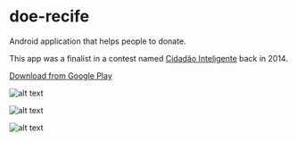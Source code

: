 # doe-recife
Android application that helps people to donate.

This app was a finalist in a contest named [Cidadão Inteligente](http://www.cidadaointeligente.rec.br/) back in 2014.

[Download from Google Play](https://play.google.com/store/apps/details?id=br.com.doe&hl=pt_BR)

![alt text](https://s31.postimg.org/z1xfzlmiz/doar.png "Donate") 

![alt text](https://s31.postimg.org/kocwa1qjv/list.png "list")

![alt text](https://s31.postimg.org/921ih7o9n/inst.png "inst")




